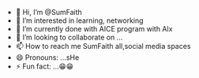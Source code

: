 - 👋 Hi, I’m @SumFaith
- 👀 I’m interested in learning, networking 
- 🌱 I’m currently done with AICE program with Alx
- 💞️ I’m looking to collaborate on ...
- 📫 How to reach me SumFaith all,social media spaces
- 😄 Pronouns: ...sHe
- ⚡ Fun fact: ...😁😁

<!---
SumFaith/SumFaith is a ✨ special ✨ repository because its `README.md` (this file) appears on your GitHub profile.
You can click the Preview link to take a look at your changes.
--->
